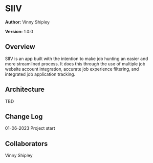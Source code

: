 # SIIV

**Author:** Vinny Shipley

**Version:** 1.0.0

## Overview

SIIV is an app built with the intention to make job hunting an easier and more streamlined process. It does this through the use of multiple job website account integration, accurate job experience filtering, and integrated job application tracking.

## Architecture

TBD

## Change Log

01-06-2023 Project start

## Collaborators

Vinny Shipley
